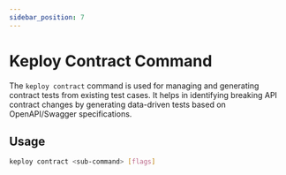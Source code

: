 ```yaml
---
sidebar_position: 7
---
```


# Keploy Contract Command

The `keploy contract` command is used for managing and generating contract tests from existing test cases. It helps in identifying breaking API contract changes by generating data-driven tests based on OpenAPI/Swagger specifications.

## Usage

```bash
keploy contract <sub-command> [flags]